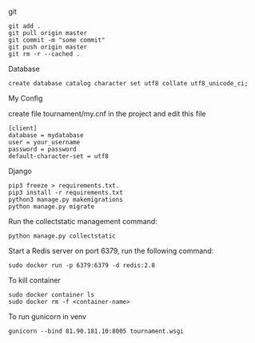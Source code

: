 git

    git add . 
    git pull origin master
    git commit -m "some commit"
    git push origin master
    git rm -r --cached .

Database
    
    create database catalog character set utf8 collate utf8_unicode_ci;
My Config

create file tournament/my.cnf in the project and edit this file
    
    [client]
    database = mydatabase
    user = your_username
    password = password
    default-character-set = utf8

Django

    pip3 freeze > requirements.txt.
    pip3 install -r requirements.txt
    python3 manage.py makemigrations
    python manage.py migrate
    

Run the collectstatic management command:

    python manage.py collectstatic
    

Start a Redis server on port 6379, run the following command:
    
    sudo docker run -p 6379:6379 -d redis:2.8
    
 
To kill container
    
    sudo docker container ls
    sudo docker rm -f <container-name>


To run gunicorn in venv
    
    gunicorn --bind 81.90.181.10:8005 tournament.wsgi
    
